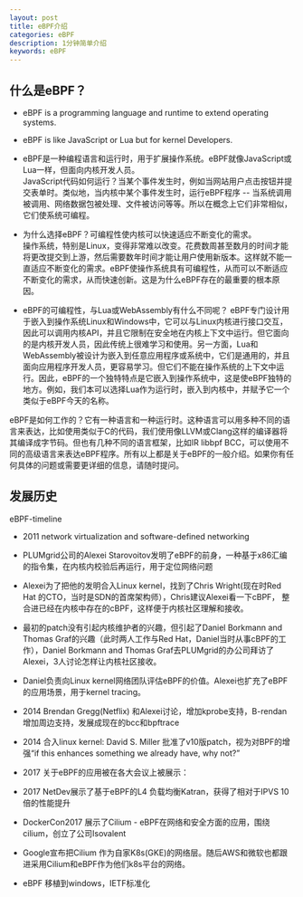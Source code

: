 ```yaml
---
layout: post
title: eBPF介绍
categories: eBPF
description: 1分钟简单介绍
keywords: eBPF
---
```


## 什么是eBPF？

- eBPF is a programming language and runtime to extend operating systems.
- eBPF is like JavaScript or Lua but for kernel Developers.  

- eBPF是一种编程语言和运行时，用于扩展操作系统。eBPF就像JavaScript或Lua一样，但面向内核开发人员。  
JavaScript代码如何运行？当某个事件发生时，例如当网站用户点击按钮并提交表单时。类似地，当内核中某个事件发生时，运行eBPF程序 -- 当系统调用被调用、网络数据包被处理、文件被访问等等。所以在概念上它们非常相似，它们使系统可编程。  
- 为什么选择eBPF？可编程性使内核可以快速适应不断变化的需求。  
操作系统，特别是Linux，变得非常难以改变。花费数周甚至数月的时间才能将更改提交到上游，然后需要数年时间才能让用户使用新版本。这样就不能一直适应不断变化的需求。eBPF使操作系统具有可编程性，从而可以不断适应不断变化的需求，从而快速创新。这是为什么eBPF存在的最重要的根本原因。
- eBPF的可编程性，与Lua或WebAssembly有什么不同呢？
eBPF专门设计用于嵌入到操作系统Linux和Windows中，它可以与Linux内核进行接口交互，因此可以调用内核API，并且它限制在安全地在内核上下文中运行。但它面向的是内核开发人员，因此传统上很难学习和使用。另一方面，Lua和WebAssembly被设计为嵌入到任意应用程序或系统中，它们是通用的，并且面向应用程序开发人员，更容易学习。但它们不能在操作系统的上下文中运行。因此，eBPF的一个独特特点是它嵌入到操作系统中，这是使eBPF独特的地方。例如，我们本可以选择Lua作为运行时，嵌入到内核中，并赋予它一个类似于eBPF今天的名称。

eBPF是如何工作的？它有一种语言和一种运行时。这种语言可以用多种不同的语言来表达，比如使用类似于C的代码，我们使用像LLVM或Clang这样的编译器将其编译成字节码。但也有几种不同的语言框架，比如IR libbpf BCC，可以使用不同的高级语言来表达eBPF程序。所有以上都是关于eBPF的一般介绍。如果你有任何具体的问题或需要更详细的信息，请随时提问。

## 发展历史

eBPF-timeline

- 2011 network virtualization and software-defined networking
- PLUMgrid公司的Alexei Starovoitov发明了eBPF的前身，一种基于x86汇编的指令集，在内核内校验后再运行，用于定位网络问题
- Alexei为了把他的发明合入Linux kernel，找到了Chris Wright(现在时Red Hat 的CTO，当时是SDN的首席架构师），Chris建议Alexei看一下cBPF，
  整合进已经在内核中存在的cBPF，这样便于内核社区理解和接收。
- 最初的patch没有引起内核维护者的兴趣，但引起了Daniel Borkmann and Thomas Graf的兴趣（此时两人工作与Red Hat，Daniel当时从事cBPF的工作），Daniel Borkmann and Thomas Graf去PLUMgrid的办公司拜访了Alexei，3人讨论怎样让内核社区接收。
- Daniel负责向Linux kernel网络团队评估eBPF的价值。Alexei也扩充了eBPF的应用场景，用于kernel tracing。
- 2014 Brendan Gregg(Netflix) 和Alexei讨论，增加kprobe支持，B-rendan增加周边支持，发展成现在的bcc和bpftrace

- 2014 合入linux kernel: David S. Miller 批准了v10版patch，视为对BPF的增强“if this enhances something we already have, why not?”

- 2017 关于eBPF的应用被在各大会议上被展示：
- 2017 NetDev展示了基于eBPF的L4 负载均衡Katran，获得了相对于IPVS 10倍的性能提升
- DockerCon2017 展示了Cilium - eBPF在网络和安全方面的应用，围绕cilium，创立了公司Isovalent

- Google宣布把Cilium 作为自家K8s(GKE)的网络层。随后AWS和微软也都跟进采用Cilium和eBPF作为他们k8s平台的网络。

- eBPF 移植到windows，IETF标准化
  

